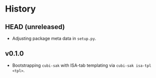 # History

## HEAD (unreleased)

- Adjusting package meta data in `setup.py`.

## v0.1.0

- Bootstrapping `cubi-sak` with ISA-tab templating via `cubi-sak isa-tpl <tpl>`.
